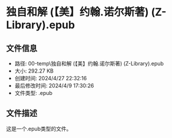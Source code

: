﻿# 独自和解 (【美】约翰.诺尔斯著) (Z-Library).epub

## 文件信息
- 路径: 00-temp\独自和解 (【美】约翰.诺尔斯著) (Z-Library).epub
- 大小: 292.27 KB
- 创建时间: 2024/4/27 22:32:16
- 最后修改时间: 2024/4/9 17:30:26
- 文件类型: .epub

## 文件描述
这是一个.epub类型的文件。

